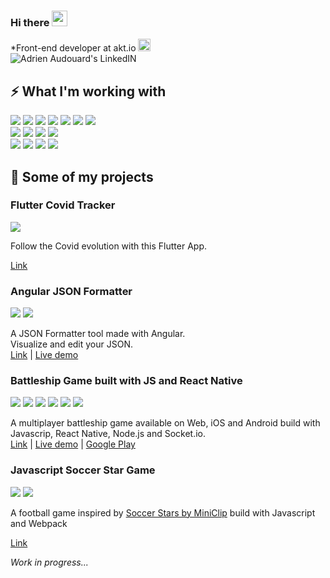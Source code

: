 ### Hi there <img src="https://media.giphy.com/media/hvRJCLFzcasrR4ia7z/giphy.gif" width="25px">
*Front-end developer at akt.io [<img alt="Atos" width="20px" src="https://icoholder.com/files/img/b044e3965f71c6867721f994f3f0aef1.png"/>](https://atos.net/)  
<a href="https://www.linkedin.com/in/adrien-audouard/">
  <img align="left" alt="Adrien Audouard's LinkedIN" src="https://img.shields.io/badge/LinkedIn-informational?style=flat&logo=LinkedIn&logoColor=ColorName&color=black"/>
</a>
<br />
## ⚡️ What I'm working with
![](https://img.shields.io/badge/JavaScript-informational?style=flat&logo=JavaScript&logoColor=ColorName&color=black)
![](https://img.shields.io/badge/TypeScript-informational?style=flat&logo=TypeScript&logoColor=ColorName&color=black)
![](https://img.shields.io/badge/Angular-informational?style=flat&logo=Angular&logoColor=red&color=black)
![](https://img.shields.io/badge/Flutter-informational?style=flat&logo=Flutter&logoColor=ColorName&color=black)
![](https://img.shields.io/badge/React&nbsp;Native-informational?style=flat&logo=React&logoColor=ColorName&color=black)
![](https://img.shields.io/badge/Swift-informational?style=flat&logo=Swift&logoColor=orange&color=black)
![](https://img.shields.io/badge/Android-informational?style=flat&logo=Java&logoColor=green&color=black)
<br/>
![](https://img.shields.io/badge/Node.js-informational?style=flat&logo=Node.js&logoColor=ColorName&color=black)
![](https://img.shields.io/badge/Express-informational?style=flat&logo=Express&logoColor=ColorName&color=black)
![](https://img.shields.io/badge/GraphQL-informational?style=flat&logo=Graphql&logoColor=ColorName&color=black)
![](https://img.shields.io/badge/MongoDB-informational?style=flat&logo=MongoDB&logoColor=ColorName&color=black)
<br />
![](https://img.shields.io/badge/Jasmine-informational?style=flat&logo=Jasmine&logoColor=ColorName&color=black)
![](https://img.shields.io/badge/Jest-informational?style=flat&logo=jest&logoColor=ColorName&color=black)
![](https://img.shields.io/badge/CodeceptJs-informational?style=flat&logo=codeceptjs&logoColor=ColorName&color=black)
![](https://img.shields.io/badge/figma-informational?style=flat&logo=figma&logoColor=ColorName&color=black)

## 🚀 Some of my projects

### Flutter Covid Tracker
![](https://img.shields.io/badge/Flutter-informational?style=flat&logo=Flutter&logoColor=ColorName&color=black)

Follow the Covid evolution with this Flutter App.  

[Link](https://github.com/AdrienAudouard/Flutter-Covid-Tracker)

### Angular JSON Formatter
![](https://img.shields.io/badge/TypeScript-informational?style=flat&logo=TypeScript&logoColor=ColorName&color=black)
![](https://img.shields.io/badge/Angular-informational?style=flat&logo=Angular&logoColor=red&color=black)

A JSON Formatter tool made with Angular.  
Visualize and edit your JSON.  
[Link](https://github.com/AdrienAudouard/json-formatter) | [Live demo](https://adrienaudouard.github.io/json-formatter/)

### Battleship Game built with JS and React Native
![](https://img.shields.io/badge/React&nbsp;Native-informational?style=flat&logo=React&logoColor=ColorName&color=black)
![](https://img.shields.io/badge/JavaScript-informational?style=flat&logo=JavaScript&logoColor=ColorName&color=black)
![](https://img.shields.io/badge/Node.js-informational?style=flat&logo=Node.js&logoColor=ColorName&color=black)
![](https://img.shields.io/badge/Heroku-informational?style=flat&logo=Heroku&logoColor=ColorName&color=black)
![](https://img.shields.io/badge/Socket.io-informational?style=flat&logo=Socket.io&logoColor=ColorName&color=black)
![](https://img.shields.io/badge/Webpack-informational?style=flat&logo=Webpack&logoColor=ColorName&color=black)

A multiplayer battleship game available on Web, iOS and Android build with Javascrip, React Native, Node.js and Socket.io.  
[Link](https://github.com/AdrienAudouard/NodeJs-Battleship) | [Live demo](https://ad-battleship.herokuapp.com/) | [Google Play](https://play.google.com/store/apps/details?id=fr.adrienaudouard.battleshipper&hl=fr)

### Javascript Soccer Star Game
![](https://img.shields.io/badge/JavaScript-informational?style=flat&logo=JavaScript&logoColor=ColorName&color=black)
![](https://img.shields.io/badge/Webpack-informational?style=flat&logo=Webpack&logoColor=ColorName&color=black)

A football game inspired by [Soccer Stars by MiniClip](https://www.miniclip.com/games/soccer-stars-mobile/fr/) build with Javascript and Webpack

[Link](https://github.com/AdrienAudouard/FootballGame)

*Work in progress...*
<!--
**AdrienAudouard/AdrienAudouard** is a ✨ _special_ ✨ repository because its `README.md` (this file) appears on your GitHub profile.

Here are some ideas to get you started:

- 🔭 I’m currently working on ...
- 🌱 I’m currently learning ...
- 👯 I’m looking to collaborate on ...
- 🤔 I’m looking for help with ...
- 💬 Ask me about ...
- 📫 How to reach me: ...
- 😄 Pronouns: ...
- ⚡ Fun fact: ...
-->
